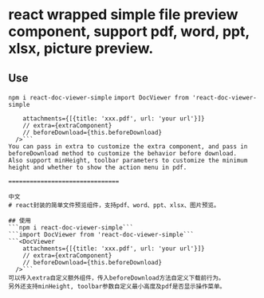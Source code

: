 # react wrapped simple file preview component, support pdf, word, ppt, xlsx, picture preview.

## Use
```npm i react-doc-viewer-simple```
```import DocViewer from 'react-doc-viewer-simple```
```<DocViewer
    attachments={[{title: 'xxx.pdf', url: 'your url'}]}
    // extra={extraComponent}
    // beforeDownload={this.beforeDownload}
  />```
You can pass in extra to customize the extra component, and pass in beforeDownload method to customize the behavior before download.
Also support minHeight, toolbar parameters to customize the minimum height and whether to show the action menu in pdf.

===============================

中文
# react封装的简单文件预览组件，支持pdf、word、ppt、xlsx、图片预览。

## 使用
```npm i react-doc-viewer-simple```
```import DocViewer from 'react-doc-viewer-simple```
```<DocViewer
    attachments={[{title: 'xxx.pdf', url: 'your url'}]}
    // extra={extraComponent}
    // beforeDownload={this.beforeDownload}
  />```
可以传入extra自定义额外组件，传入beforeDownload方法自定义下载前行为。
另外还支持minHeight, toolbar参数自定义最小高度及pdf是否显示操作菜单。